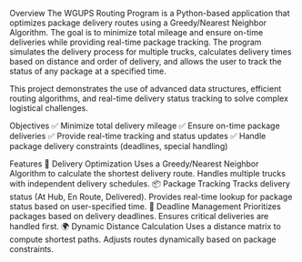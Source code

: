 Overview
The WGUPS Routing Program is a Python-based application that optimizes package delivery routes using a Greedy/Nearest Neighbor Algorithm. The goal is to minimize total mileage and ensure on-time deliveries while providing real-time package tracking. The program simulates the delivery process for multiple trucks, calculates delivery times based on distance and order of delivery, and allows the user to track the status of any package at a specified time.

This project demonstrates the use of advanced data structures, efficient routing algorithms, and real-time delivery status tracking to solve complex logistical challenges.

Objectives
✅ Minimize total delivery mileage
✅ Ensure on-time package deliveries
✅ Provide real-time tracking and status updates
✅ Handle package delivery constraints (deadlines, special handling)

Features
🚚 Delivery Optimization
Uses a Greedy/Nearest Neighbor Algorithm to calculate the shortest delivery route.
Handles multiple trucks with independent delivery schedules.
📦 Package Tracking
Tracks delivery status (At Hub, En Route, Delivered).
Provides real-time lookup for package status based on user-specified time.
📅 Deadline Management
Prioritizes packages based on delivery deadlines.
Ensures critical deliveries are handled first.
🌍 Dynamic Distance Calculation
Uses a distance matrix to compute shortest paths.
Adjusts routes dynamically based on package constraints.
